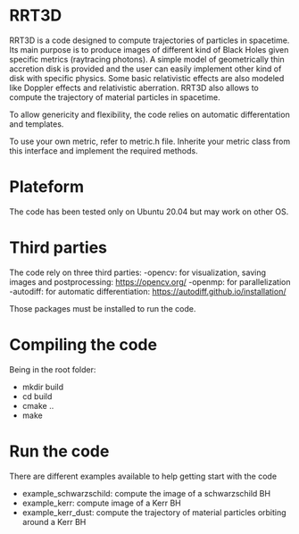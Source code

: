 # RRT3D

RRT3D is a code designed to compute trajectories of particles in spacetime. 
Its main purpose is to produce images of different kind of Black Holes given specific metrics (raytracing photons).
A simple model of geometrically thin accretion disk is provided and the user can easily implement other kind of disk with specific physics.
Some basic relativistic effects are also modeled like Doppler effects and relativistic aberration.
RRT3D also allows to compute the trajectory of material particles in spacetime.

To allow genericity and flexibility, the code relies on automatic differentation and templates. 

To use your own metric, refer to metric.h file. Inherite your metric class from this interface and implement the required methods.  

# Plateform

The code has been tested only on Ubuntu 20.04 but may work on other OS.

# Third parties

The code rely on three third parties:
-opencv: for visualization, saving images and postprocessing: https://opencv.org/
-openmp: for parallelization
-autodiff: for automatic differentiation: https://autodiff.github.io/installation/

Those packages must be installed to run the code.

# Compiling the code
Being in the root folder:
- mkdir build
- cd build 
- cmake ..
- make

# Run the code

There are different examples available to help getting start with the code
- example_schwarzschild: compute the image of a schwarzschild BH 
- example_kerr: compute image of a Kerr BH
- example_kerr_dust: compute the trajectory of material particles orbiting around a Kerr BH
